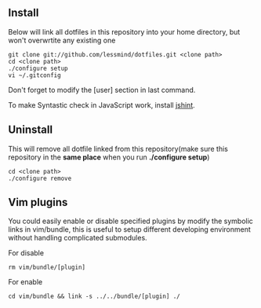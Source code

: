 Install
-------
Below will link all dotfiles in this repository into your home directory, but won't overwrtite any existing one

	git clone git://github.com/lessmind/dotfiles.git <clone path>
	cd <clone path>
	./configure setup
	vi ~/.gitconfig

Don't forget to modify the [user] section in last command.

To make Syntastic check in JavaScript work, install [jshint](https://github.com/jshint/jshint).

Uninstall
---------
This will remove all dotfile linked from this repository(make sure this repository in the **same place** when you run **./configure setup**)

	cd <clone path>
	./configure remove

Vim plugins
-----------
You could easily enable or disable specified plugins by modify the symbolic links in vim/bundle, this is useful to setup different developing environment without handling complicated submodules.

For disable

	rm vim/bundle/[plugin]

For enable

	cd vim/bundle && link -s ../../bundle/[plugin] ./
